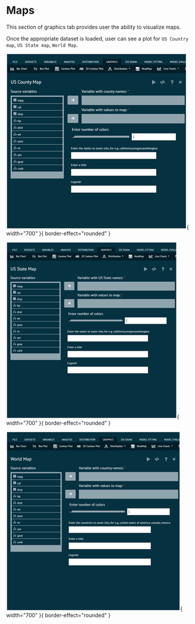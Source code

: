# Maps

This section of graphics tab provides user the ability to visualize maps. 

Once the appropriate dataset is loaded, user can see a plot for `US Country map`, `US State map`, `World Map`.

![alt text](screenshots/image183.png){ width="700" }{ border-effect="rounded" }

![alt text](screenshots/image184.png){ width="700" }{ border-effect="rounded" }

![alt text](screenshots/image185.png){ width="700" }{ border-effect="rounded" }
